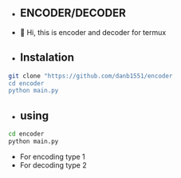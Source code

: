 - ## ENCODER/DECODER
- 👋 Hi, this is encoder and decoder for termux
- ## Instalation
```sh
git clone "https://github.com/danb1551/encoder
cd encoder
python main.py
```
- ## using
```sh
cd encoder
python main.py
```
- For encoding type 1
- For decoding type 2


<!---
danb1551/danb1551 is a ✨ special ✨ repository because its `README.md` (this file) appears on your GitHub profile.
You can click the Preview link to take a look at your changes.
--->
